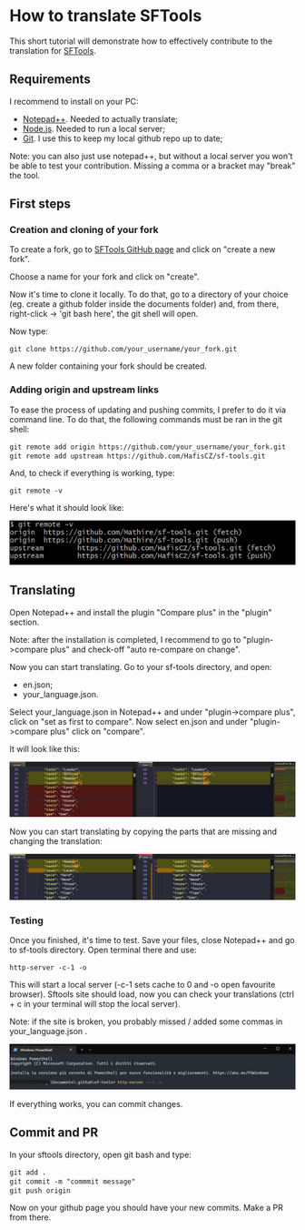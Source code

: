 # How to translate SFTools

This short tutorial will demonstrate how to effectively contribute to the translation for [SFTools](sftools.mar21.eu).

## Requirements

I recommend to install on your PC:
- [Notepad++](https://notepad-plus-plus.org/). Needed to actually translate;
- [Node.js](https://nodejs.org/en/). Needed to run a local server;
- [Git](https://git-scm.com/). I use this to keep my local github repo up to date;

Note: you can also just use notepad++, but without a local server you won't be able to test your contribution. Missing a comma or a bracket may "break" the tool.


## First steps

### Creation and cloning of your fork

To create a fork, go to [SFTools GitHub page](https://github.com/HafisCZ/sf-tools) and click on "create a new fork".

Choose a name for your fork and click on "create". 

Now it's time to clone it locally. To do that, go to a directory of your choice (eg. create a github folder inside the documents folder) and, from there, right-click -> 'git bash here', the git shell will open. 

Now type: 

```
git clone https://github.com/your_username/your_fork.git
```

A new folder containing your fork should be created.

### Adding origin and upstream links

To ease the process of updating and pushing commits, I prefer to do it via command line. To do that, the following commands must be ran in the git shell:

```
git remote add origin https://github.com/your_username/your_fork.git
git remote add upstream https://github.com/HafisCZ/sf-tools.git
```

And, to check if everything is working, type: 

```
git remote -v
```

Here's what it should look like:

![git remote-v](/res/git_remote-v.png)


## Translating

Open Notepad++ and install the plugin "Compare plus" in the "plugin" section. 

Note: after the installation is completed, I recommend to go to "plugin->compare plus" and check-off "auto re-compare on change".

Now you can start translating. Go to your sf-tools directory, and open:

- en.json;
- your_language.json.

Select your_language.json in Notepad++ and under "plugin->compare plus", click on "set as first to compare". 
Now select en.json and under "plugin->compare plus" click on "compare".

It will look like this:

![compare](/res/example_diffs.png)

Now you can start translating by copying the parts that are missing and changing the translation:

![compare](/res/example_after-paste.png)

### Testing

Once you finished, it's time to test. Save your files, close Notepad++ and go to sf-tools directory.
Open terminal there and use: 

```
http-server -c-1 -o
``` 

This will start a local server (-c-1 sets cache to 0 and -o open favourite browser).
Sftools site should load, now you can check your translations (ctrl + c in your terminal will stop the local server).

Note: if the site is broken, you probably missed / added some commas in your_language.json .

![http-server](/res/http-server_launch.png)

If everything works, you can commit changes.

## Commit and PR

In your sftools directory, open git bash and type:

```
git add .
git commit -m "commmit message"
git push origin
```

Now on your github page you should have your new commits. Make a PR from there. 
